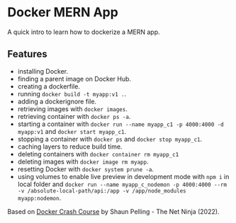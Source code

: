 # Docker MERN App

A quick intro to learn how to dockerize a MERN app.

## Features

- installing Docker.
- finding a parent image on Docker Hub.
- creating a dockerfile.
- running `docker build -t myapp:v1 .`.
- adding a dockerignore file.
- retrieving images with `docker images`.
- retrieving container with `docker ps -a`.
- starting a container with `docker run --name myapp_c1 -p 4000:4000 -d myapp:v1` and `docker start myapp_c1`.
- stopping a container with `docker ps` and `docker stop myapp_c1`.
- caching layers to reduce build time.
- deleting containers with `docker container rm myapp_c1`
- deleting images with `docker image rm myapp`.
- resetting Docker with `docker system prune -a`.
- using volumes to enable live preview in development mode with `npm i` in local folder and `docker run --name myapp_c_nodemon -p 4000:4000 --rm -v /absolute-local-path/api:/app -v /app/node_modules myapp:nodemon`.

Based on [Docker Crash Course](https://www.youtube.com/playlist?list=PL4cUxeGkcC9hxjeEtdHFNYMtCpjNBm3h7) by Shaun Pelling - The Net Ninja (2022).
